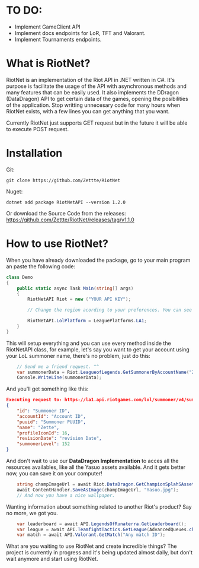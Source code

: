 # TO DO:

- Implement GameClient API
- Implement docs endpoints for LoR, TFT and Valorant.
- Implement Tournaments endpoints.

# What is RiotNet?
RiotNet is an implementation of the Riot API in .NET written in C#. It's purpose is facilitate the usage of the API with asynchronous methods and many features that can be easily used. It also implements the DDragon (DataDragon) API to get certain data of the games, opening the posibilities of the application. Stop writting unnecesary code for many hours when RiotNet exists, with a few lines you can get anything that you want.

Currently RiotNet just supports GET request but in the future it will be able to execute POST request.

# Installation

Git:

```
git clone https://github.com/Zettte/RiotNet
```
Nuget:
```
dotnet add package RiotNetAPI --version 1.2.0
```
Or download the Source Code from the releases: https://github.com/Zettte/RiotNet/releases/tag/v1.1.0

# How to use RiotNet?

When you have already downloaded the package, go to your main program an paste the following code:

```cs
class Demo
{
    public static async Task Main(string[] args)
    {
        RiotNetAPI Riot = new ("YOUR API KEY");

        // Change the region acording to your preferences. You can see the default platforms and regions in the RiotNetAPI.cs file.

        RiotNetAPI.LolPlatform = LeaguePlatforms.LA1;
    }
}
```

This will setup everything and you can use every method inside the RiotNetAPI class, for example, let's say you want to get your account using your LoL summoner name, there's no problem, just do this:

```cs
    // Send me a friend request. ^^
    var summonerData = Riot.LeagueofLegends.GetSummonerByAccountName("Zette");
    Console.WriteLine(summonerData);
```

And you'll get something like this:

```json
Executing request to: https://la1.api.riotgames.com/lol/summoner/v4/summoners/by-name/Zette/
{
    "id": "Summoner ID",
    "accountId": "Account ID",
    "puuid": "Summoner PUUID",
    "name": "Zette",
    "profileIconId": 16,
    "revisionDate": "revision Date",
    "summonerLevel": 152
}
```
And don't wait to use our **DataDragon Implementation** to acces all the resources availables, like all the Yasuo assets available. And it gets better now, you can save it on your computer!

```cs
    string champImageUrl = await Riot.DataDragon.GetChampionSplahSAsset("Yasuo");
    await ContentHandler.SaveAsImage(champImageUrl, "Yasuo.jpg");
    // And now you have a nice wallpaper.
```
Wanting information about something related to another Riot's product? Say no more, we got you.

```cs
    var leaderboard = await API.LegendsOfRunaterra.GetLeaderboard();
    var league = await API.TeamfightTactics.GetLeague(AdvancedQueues.challengerleagues);
    var match = await API.Valorant.GetMatch("Any match ID");
```

What are you waiting to use RiotNet and create incredible things? The project is currently in progress and it's being updated almost daily, but don't wait anymore and start using RiotNet.

